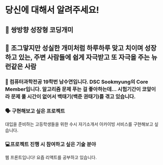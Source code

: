 # 당신에 대해서 알려주세요!

## 🐜 쌍방향 성장형 코딩개미


## 🙌 조그맣지만 성실한 개미처럼 하루하루 맞고 치이며 성장하고 있는, 주변 사람들에 쉽게 자극받고 또 자극을 주는 뉴런같은 사람

### 🦋 컴퓨터과학전공 19학번 남수연입니다. DSC Sookmyung의 Core Member입니다. 알고리즘 문제 푸는 걸 좋아하는데... 시험기간이 코앞이라 문제 풀 시간이 없어서 백태기(백준 권태기)를 겪고 있습니다. 

### 🗣 구현해보고 싶은 프로젝트

대입을 준비하는 고등학생들을 위한 수시 자기소개서 아카이빙 서비스를 구현해보고 싶습니다.

### 💻프로젝트 진행 시 참여하고 싶은 기술 분야

 웹 프론트입니다! 요즘 리액트를 공부하고 있습니다.